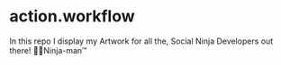 # action.workflow
In this repo I display my Artwork for all the, Social Ninja Developers out there! 🥷🏻Ninja-man™
